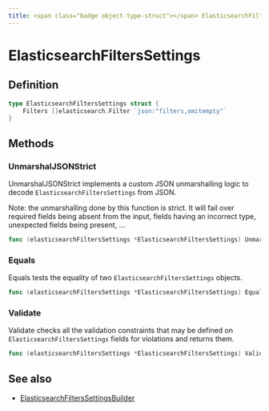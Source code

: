 ```yaml
---
title: <span class="badge object-type-struct"></span> ElasticsearchFiltersSettings
---
```

# <span class="badge object-type-struct"></span> ElasticsearchFiltersSettings

## Definition

```go
type ElasticsearchFiltersSettings struct {
    Filters []elasticsearch.Filter `json:"filters,omitempty"`
}
```
## Methods

### <span class="badge object-method"></span> UnmarshalJSONStrict

UnmarshalJSONStrict implements a custom JSON unmarshalling logic to decode `ElasticsearchFiltersSettings` from JSON.

Note: the unmarshalling done by this function is strict. It will fail over required fields being absent from the input, fields having an incorrect type, unexpected fields being present, …

```go
func (elasticsearchFiltersSettings *ElasticsearchFiltersSettings) UnmarshalJSONStrict(raw []byte) error
```

### <span class="badge object-method"></span> Equals

Equals tests the equality of two `ElasticsearchFiltersSettings` objects.

```go
func (elasticsearchFiltersSettings *ElasticsearchFiltersSettings) Equals(other ElasticsearchFiltersSettings) bool
```

### <span class="badge object-method"></span> Validate

Validate checks all the validation constraints that may be defined on `ElasticsearchFiltersSettings` fields for violations and returns them.

```go
func (elasticsearchFiltersSettings *ElasticsearchFiltersSettings) Validate() error
```

## See also

 * <span class="badge builder"></span> [ElasticsearchFiltersSettingsBuilder](./builder-ElasticsearchFiltersSettingsBuilder.md)
